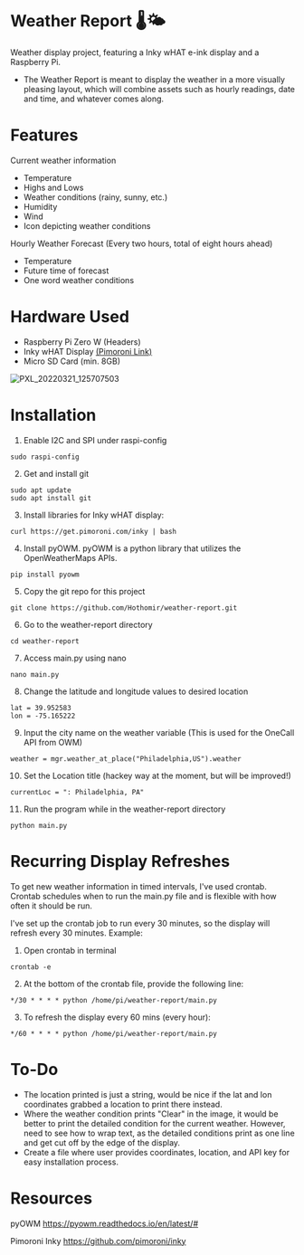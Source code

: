 # Weather Report 🌡️🌤️

Weather display project, featuring a Inky wHAT e-ink display and a Raspberry Pi.
- The Weather Report is meant to display the weather in a more visually pleasing layout, which will combine assets such as hourly readings, date and time, and whatever comes along.

# Features
Current weather information
- Temperature
- Highs and Lows
- Weather conditions (rainy, sunny, etc.)
- Humidity
- Wind
- Icon depicting weather conditions

Hourly Weather Forecast (Every two hours, total of eight hours ahead)
- Temperature
- Future time of forecast
- One word weather conditions 

# Hardware Used
- Raspberry Pi Zero W (Headers)
- Inky wHAT Display [(Pimoroni Link)](https://shop.pimoroni.com/products/inky-what?variant=21441988558931)
- Micro SD Card (min. 8GB)

![PXL_20220321_125707503](https://user-images.githubusercontent.com/10063060/159292479-1cd7e692-8db8-45ff-85c0-00bccddefe3d.jpg)

# Installation
1. Enable I2C and SPI under raspi-config
```
sudo raspi-config
```
2. Get and install git
```
sudo apt update
sudo apt install git
```
3. Install libraries for Inky wHAT display:
```
curl https://get.pimoroni.com/inky | bash
```
4. Install pyOWM. pyOWM is a python library that utilizes the OpenWeatherMaps APIs.
```
pip install pyowm
```
5. Copy the git repo for this project
```
git clone https://github.com/Hothomir/weather-report.git
```
6. Go to the weather-report directory
```
cd weather-report
```
7. Access main.py using nano
```
nano main.py
```
8. Change the latitude and longitude values to desired location
```
lat = 39.952583
lon = -75.165222
```
9. Input the city name on the weather variable (This is used for the OneCall API from OWM)
```
weather = mgr.weather_at_place("Philadelphia,US").weather
```
10. Set the Location title (hackey way at the moment, but will be improved!)
```
currentLoc = ": Philadelphia, PA"
```
11. Run the program while in the weather-report directory
```
python main.py
```
# Recurring Display Refreshes
To get new weather information in timed intervals, I've used crontab. Crontab schedules when to run the main.py file and is flexible with how often it should be run.

I've set up the crontab job to run every 30 minutes, so the display will refresh every 30 minutes. Example:
1. Open crontab in terminal
```
crontab -e
```
2. At the bottom of the crontab file, provide the following line:
```
*/30 * * * * python /home/pi/weather-report/main.py
```
3. To refresh the display every 60 mins (every hour):
```
*/60 * * * * python /home/pi/weather-report/main.py
```

# To-Do
- The location printed is just a string, would be nice if the lat and lon coordinates grabbed a location to print there instead.
- Where the weather condition prints "Clear" in the image, it would be better to print the detailed condition for the current weather. However, need to see how to wrap text, as the detailed conditions print as one line and get cut off by the edge of the display.
- Create a file where user provides coordinates, location, and API key for easy installation process.

# Resources

pyOWM
https://pyowm.readthedocs.io/en/latest/#

Pimoroni Inky
https://github.com/pimoroni/inky
